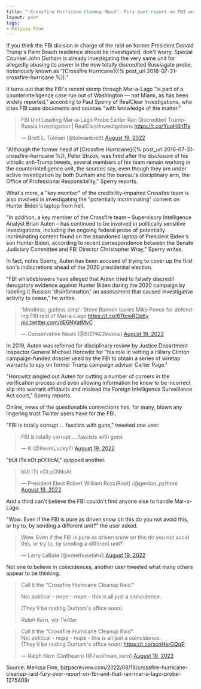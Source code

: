 ```yaml
---
title: "'Crossfire Hurricane Cleanup Raid': Fury over report on FBI unit that ran Mar-a-Lago probe"
layout: post
tags:
- Melissa Fine
---
```


If you think the FBI division in charge of the raid on former President Donald Trump's Palm Beach residence should be investigated, don't worry. Special Counsel John Durham is already investigating the very same unit for allegedly abusing its power in the now totally discredited Russiagate probe, notoriously known as "[Crossfire Hurricane]({% post_url 2016-07-31-crossfire-hurricane %})."

It turns out that the FBI's recent stomp through Mar-a-Lago "is part of a counterintelligence case run out of Washington — not Miami, as has been widely reported," according to Paul Sperry of RealClear Investigations, who cites FBI case documents and sources "with knowledge of the matter."

<blockquote class="twitter-tweet"><p lang="en" dir="ltr">FBI Unit Leading Mar-a-Lago Probe Earlier Ran Discredited Trump-Russia Investigation | RealClearInvestigations <a href="https://t.co/YuoH4lt11x">https://t.co/YuoH4lt11x</a></p>&mdash; Brett L. Tolman (@tolmanbrett) <a href="https://twitter.com/tolmanbrett/status/1560598564274728960?ref_src=twsrc%5Etfw">August 19, 2022</a></blockquote>

"Although the former head of [Crossfire Hurricane]({% post_url 2016-07-31-crossfire-hurricane %}), Peter Strzok, was fired after the disclosure of his vitriolic anti-Trump tweets, several members of his team remain working in the counterintelligence unit, the sources say, even though they are under active investigation by both Durham and the bureau's disciplinary arm, the Office of Professional Responsibility," Sperry reports.

What's more, a "key member" of the credibility-impaired Crossfire team is also involved in investigating the "potentially incriminating" content on Hunter Biden's laptop from hell.

"In addition, a key member of the Crossfire team – Supervisory Intelligence Analyst Brian Auten – has continued to be involved in politically sensitive investigations, including the ongoing federal probe of potentially incriminating content found on the abandoned laptop of President Biden's son Hunter Biden, according to recent correspondence between the Senate Judiciary Committee and FBI Director Christopher Wray," Sperry writes.

In fact, notes Sperry, Auten has been accused of trying to cover up the first son's indiscretions ahead of the 2020 presidential election.

"FBI whistleblowers have alleged that Auten tried to falsely discredit derogatory evidence against Hunter Biden during the 2020 campaign by labeling it Russian 'disinformation,' an assessment that caused investigative activity to cease," he writes.

<blockquote class="twitter-tweet"><p lang="en" dir="ltr">'Mindless, gutless simp': Steve Bannon buries Mike Pence for defending FBI raid of Mar-a-Lago <a href="https://t.co/6TtowRCp6y">https://t.co/6TtowRCp6y</a> <a href="https://t.co/dE6NVatMvC">pic.twitter.com/dE6NVatMvC</a></p>&mdash; Conservative News (@BIZPACReview) <a href="https://twitter.com/BIZPACReview/status/1560635500527988736?ref_src=twsrc%5Etfw">August 19, 2022</a></blockquote>

In 2019, Auten was referred for disciplinary review by Justice Department Inspector General Michael Horowitz for "his role in vetting a Hillary Clinton campaign-funded dossier used by the FBI to obtain a series of wiretap warrants to spy on former Trump campaign adviser Carter Page."

"Horowitz singled out Auten for cutting a number of corners in the verification process and even allowing information he knew to be incorrect slip into warrant affidavits and mislead the Foreign Intelligence Surveillance Act court," Sperry reports.

Online, news of the questionable connections has, for many, blown any lingering trust Twitter users have for the FBI.

"FBI is totally corrupt … fascists with guns," tweeted one user.

<blockquote class="twitter-tweet"><p lang="en" dir="ltr">FBI is totally corrupt … fascists with guns</p>&mdash; K (@KevinLucky7) <a href="https://twitter.com/KevinLucky7/status/1560634214248316929?ref_src=twsrc%5Etfw">August 19, 2022</a></blockquote>

"bUt iTs nOt pOlItIcAl," quipped another.

<blockquote class="twitter-tweet"><p lang="en" dir="ltr">bUt iTs nOt pOlItIcAl</p>&mdash; President Elect Robert William Ross(Root) (@gentoo_python) <a href="https://twitter.com/gentoo_python/status/1560631359206748161?ref_src=twsrc%5Etfw">August 19, 2022</a></blockquote>

And a third can't believe the FBI couldn't find anyone else to handle Mar-a-Lago.

"Wow. Even if the FBI is pure as driven snow on this do you not avoid this, or try to, by sending a different unit?" the user asked.

<blockquote class="twitter-tweet"><p lang="en" dir="ltr">Wow. Even if the FBI is pure as driven snow on this do you not avoid this, or try to, by sending a different unit?</p>&mdash; Larry LaBate (@xmethuselahx) <a href="https://twitter.com/xmethuselahx/status/1560607385533575169?ref_src=twsrc%5Etfw">August 19, 2022</a></blockquote>

Not one to believe in coincidences, another user tweeted what many others appear to be thinking.

> Call it the "Crossfire Hurricane Cleanup Raid."
>
> Not political – nope – nope – this is all just a coincidence.
>
> (They'll be raiding Durham's office soon).
>
> <cite>Ralph Kern, via Twitter</cite>

<blockquote class="twitter-tweet"><p lang="en" dir="ltr">Call it the &quot;Crossfire Hurricane Cleanup Raid&quot;<br>Not political - nope - nope - this is all just a coincidence.<br>(They'll be raiding Durham's office soon) <a href="https://t.co/xcnHkrGQqP">https://t.co/xcnHkrGQqP</a></p>&mdash; Ralph Kern (Ceithearn) (@7wolfman_kern) <a href="https://twitter.com/7wolfman_kern/status/1560649790865608704?ref_src=twsrc%5Etfw">August 19, 2022</a></blockquote> <script async src="https://platform.twitter.com/widgets.js" charset="utf-8"></script>

Source: Melissa Fine, bizpacreview.com/2022/08/19/crossfire-hurricane-cleanup-raid-fury-over-report-on-fbi-unit-that-ran-mar-a-lago-probe-1275409/

